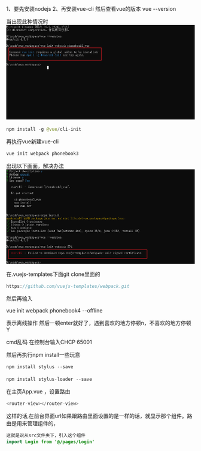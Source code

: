 1、要先安装nodejs
2、再安装vue-cli
然后查看vue的版本
vue --version


当出现此种情况时![image](../../images/Snipaste_2022-05-31_22-24-14.png)
```java
npm install -g @vue/cli-init
```

再执行vue新建vue-cli
```java
vue init webpack phonebook3
```

出现以下画面，解决办法
![image](../../images/Snipaste_2022-05-31_23-11-33.png)

在.vuejs-templates下面git clone里面的
```java
https://github.com/vuejs-templates/webpack.git
```
然后再输入

vue init webpack phonebook4 --offline

表示离线操作
然后一顿enter就好了，遇到喜欢的地方停顿n，不喜欢的地方停顿Y

cmd乱码  在控制台输入CHCP 65001

然后再执行npm install一些玩意
```java
npm install stylus --save

npm install stylus-loader --save
```

在主页App.vue ，设置路由
```java
<router-view></router-view>
```

这样的话,在前台界面url如果跟路由里面设置的是一样的话，就显示那个组件。路由是用来管理组件的，
```java
这就是说从src文件夹下，引入这个组件
import Login from '@/pages/Login'
```